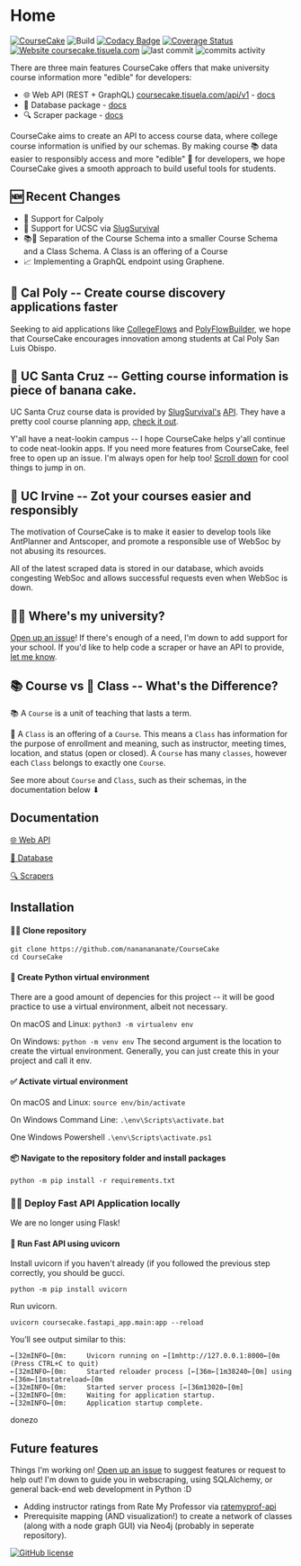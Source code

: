 # Home

[![CourseCake](https://github.com/nananananate/CourseCake/blob/master/docs/coursecake_header.png?raw=true)](https://docs.coursecake.tisuela.com/)
![Build](https://github.com/nananananate/CourseCake/workflows/Python%20application/badge.svg) [![Codacy Badge](https://app.codacy.com/project/badge/Grade/e8ce080e567747998a0efd337069b1ed)](https://www.codacy.com/manual/nananananate/CourseCake?utm_source=github.com&amp;utm_medium=referral&amp;utm_content=nananananate/CourseCake&amp;utm_campaign=Badge_Grade) [![Coverage Status](https://coveralls.io/repos/github/nananananate/CourseCake/badge.svg?branch=master)](https://coveralls.io/github/nananananate/CourseCake?branch=master)  [![Website coursecake.tisuela.com](https://img.shields.io/website?label=Web%20API&up_color=success&up_message=up&url=https%3A%2F%2Fcoursecake.tisuela.com)](https://coursecake.tisuela.com/) ![last commit](https://img.shields.io/github/last-commit/nananananate/CourseCake) ![commits activity](https://img.shields.io/github/commit-activity/m/nananananate/CourseCake)

There are three main features CourseCake offers that make university course information more "edible" for developers:
* 🌐 Web API (REST + GraphQL) [coursecake.tisuela.com/api/v1](http://coursecake.tisuela.com/api/v1) - [docs](https://docs.coursecake.tisuela.com/REST-API)
* 💾 Database package - [docs](http://docs.coursecake.tisuela.com/Database)
* 🔍 Scraper package - [docs](https://docs.coursecake.tisuela.com/Scrapers)

CourseCake aims to create an API to access course data, where college course information is unified by our schemas. By making course 📚 data easier to responsibly access and more "edible" 🍰 for developers, we hope CourseCake gives a smooth approach to build useful tools for students.


## 🆕 Recent Changes
* 🐴 Support for Calpoly
* 🐌 Support for UCSC via [SlugSurvival](https://slugsurvival.com/)
* 📚📝 Separation of the Course Schema into a smaller Course Schema and a Class Schema. A Class is an offering of a Course
* 📈 Implementing a GraphQL endpoint using Graphene.


## 🐴 Cal Poly -- Create course discovery applications faster
Seeking to aid applications like [CollegeFlows](https://www.collegeflows.com/) and [PolyFlowBuilder](https://polyflowbuilder.duncanapple.io/), we hope that CourseCake encourages innovation among students at Cal Poly San Luis Obispo.

## 🐌 UC Santa Cruz -- Getting course information is piece of banana cake.
UC Santa Cruz course data is provided by [SlugSurvival's](https://slugsurvival.com/) [API](https://slugsurvival.com/explain/opensource). They have a pretty cool course planning app, [check it out](https://slugsurvival.com/).

Y'all have a neat-lookin campus -- I hope CourseCake helps y'all continue to code neat-lookin apps. If you need more features from CourseCake, feel free to open up an issue. I'm always open for help too! [Scroll down](#future-features) for cool things to jump in on.

## 🐜 UC Irvine -- Zot your courses easier and responsibly
The motivation of CourseCake is to make it easier to develop tools like AntPlanner and Antscoper, and promote a responsible use of WebSoc by not abusing its resources.

All of the latest scraped data is stored in our database, which avoids congesting WebSoc and allows successful requests even when WebSoc is down.


## 🤷‍♂️ Where's my university?
[Open up an issue](https://github.com/nananananate/CourseCake/issues/new/choose)! If there's enough of a need, I'm down to add support for your school. If you'd like to help code a scraper or have an API to provide, [let me know](https://github.com/nananananate/CourseCake/issues/new/choose).

## 📚 Course vs 📝 Class -- What's the Difference?
📚 A `Course` is a unit of teaching that lasts a term.

📝 A `Class` is an offering of a `Course`. This means a `Class` has information for the purpose of enrollment and meaning, such as  instructor, meeting times, location, and status (open or closed). A `Course` has many `classes`, however each `Class` belongs to exactly one `Course`.

See more about `Course` and `Class`, such as their schemas, in the documentation below ⬇

## Documentation

[🌐 Web API](http://docs.coursecake.tisuela.com/REST-API)

[💾 Database](http://docs.coursecake.tisuela.com/Database)

[🔍 Scrapers](http://docs.coursecake.tisuela.com/Scrapers)


## Installation

#### 👩‍👧 Clone repository
```
git clone https://github.com/nananananate/CourseCake
cd CourseCake
```

#### 🐍 Create Python virtual environment

There are a good amount of depencies for this project -- it will be good practice to use a virtual environment, albeit not necessary.

On macOS and Linux:
`python3 -m virtualenv env`

On Windows:
`python -m venv env`
The second argument is the location to create the virtual environment. Generally, you can just create this in your project and call it env.


#### ✅ Activate virtual environment
On macOS and Linux:
`source env/bin/activate`

On Windows Command Line:
`.\env\Scripts\activate.bat`

One Windows Powershell
`.\env\Scripts\activate.ps1`

#### 📦 Navigate to the repository folder and install packages
`python -m pip install -r requirements.txt`



### 🏃‍♀️ Deploy Fast API Application locally
We are no longer using Flask!

#### 🦄 Run Fast API using uvicorn

Install uvicorn if you haven't already (if you followed the previous step correctly, you should be gucci.
```
python -m pip install uvicorn
```

Run uvicorn.
```
uvicorn coursecake.fastapi_app.main:app --reload
```

You’ll see output similar to this:

```
←[32mINFO←[0m:     Uvicorn running on ←[1mhttp://127.0.0.1:8000←[0m (Press CTRL+C to quit)
←[32mINFO←[0m:     Started reloader process [←[36m←[1m38240←[0m] using ←[36m←[1mstatreload←[0m
←[32mINFO←[0m:     Started server process [←[36m13020←[0m]
←[32mINFO←[0m:     Waiting for application startup.
←[32mINFO←[0m:     Application startup complete.
```
donezo

## Future features
Things I'm working on! [Open up an issue](https://github.com/nananananate/CourseCake/issues/new/choose) to suggest features or request to help out! I'm down to guide you in webscraping, using SQLAlchemy, or general back-end web development in Python :D  
- Adding instructor ratings from Rate My Professor via [ratemyprof-api](https://github.com/nananananate/ratemyprof-api)
- Prerequisite mapping (AND visualization!) to create a network of classes (along with a node graph GUI) via Neo4j (probably in seperate repository).




[![GitHub license](https://img.shields.io/github/license/nananananate/CourseCake.svg)](https://github.com/nananananate/CourseCake/blob/master/LICENSE)
